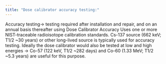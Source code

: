 ```yaml
---
title: "Dose calibrator accuracy testing:"
---
```

Accuracy testing&#8594; testing required after installation and repair, and on an annual basis thereafter using Dose Calibrator Accuracy
Uses one or more NIST-traceable radioisotope calibration standards.
Cs-137 source (662 keV; T1/2 ~30 years) or other long-lived source is typically used for accuracy testing.
Ideally the dose calibrator would also be tested at low and high energies
&#8594; Co-57 (122 keV, T1/2 ~282 days) and Co-60 (1.33 MeV; T1/2 ~5.3 years) are useful for this purpose.

